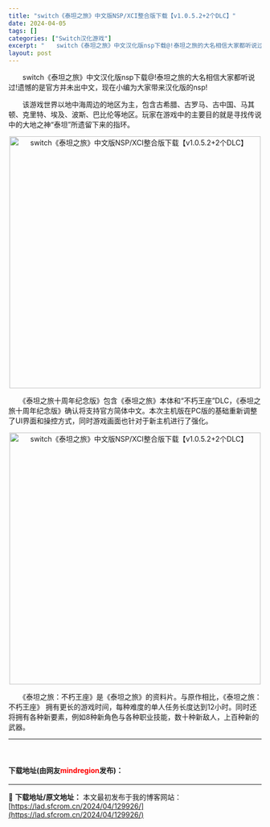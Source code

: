 ```yaml
---
title: "switch《泰坦之旅》中文版NSP/XCI整合版下载【v1.0.5.2+2个DLC】"
date: 2024-04-05
tags: []
categories: ["Switch汉化游戏"]
excerpt: "　　switch《泰坦之旅》中文汉化版nsp下载@!泰坦之旅的大名相信大家都听说过!遗憾的是官方并未出中文，现在小编为大家带来汉化版的nsp! 　　该游戏世界以地中海周边的地区为主，包含古希腊、古罗马、古中国、马其顿、克里特、埃及、波斯、巴比伦等地区。玩家在游戏中的主要目的就是寻找传说中的大地之神&amp;&hellip;"
layout: post
---
```


 <p>　　switch《泰坦之旅》中文汉化版nsp下载@!泰坦之旅的大名相信大家都听说过!遗憾的是官方并未出中文，现在小编为大家带来汉化版的nsp!</p> <p>　　该游戏世界以地中海周边的地区为主，包含古希腊、古罗马、古中国、马其顿、克里特、埃及、波斯、巴比伦等地区。玩家在游戏中的主要目的就是寻找传说中的大地之神&ldquo;泰坦&rdquo;所遗留下来的指环。</p> <p align="center"><img align="" border="0" src="https://lad.sfcrom.cn/wp-content/uploads/2024/04/20240404_660ecf53a200a.jpg" width="500" alt="switch《泰坦之旅》中文版NSP/XCI整合版下载【v1.0.5.2+2个DLC】" /></p> <p>　　《泰坦之旅十周年纪念版》包含《泰坦之旅》本体和&ldquo;不朽王座&rdquo;DLC，《泰坦之旅十周年纪念版》确认将支持官方简体中文。本次主机版在PC版的基础重新调整了UI界面和操控方式，同时游戏画面也针对于新主机进行了强化。</p> <p align="center"><img align="" border="0" src="https://lad.sfcrom.cn/wp-content/uploads/2024/04/20240404_660ecf5406eeb.jpg" width="500" alt="switch《泰坦之旅》中文版NSP/XCI整合版下载【v1.0.5.2+2个DLC】" /></p> <p>　　《泰坦之旅：不朽王座》是《泰坦之旅》的资料片。与原作相比，《泰坦之旅：不朽王座》 拥有更长的游戏时间，每种难度的单人任务长度达到12小时。同时还将拥有各种新要素，例如8种新角色与各种职业技能，数十种新敌人，上百种新的武器。</p> <hr /> <p>&nbsp;</p> <p><h4>下载地址(由网友<font color="red">mindregion</font>发布)：</h4></p> 

---
📖 **下载地址/原文地址：** 本文最初发布于我的博客网站：[https://lad.sfcrom.cn/2024/04/129926/](https://lad.sfcrom.cn/2024/04/129926/)

